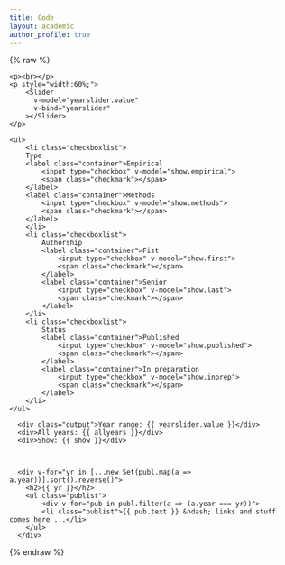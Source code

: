 ```yaml
---
title: Code
layout: academic
author_profile: true
---
```


<!-- https://vuejsexamples.com/vue-3-slider-component-with-multihandles-and-formatting/ -->
<script src="https://unpkg.com/vue@3.0.4/dist/vue.global.prod.js"></script>
<script src="https://unpkg.com/@vueform/slider"></script>

{% raw %}
<div id="app">

    <p><br></p>
    <p style="width:60%;">
        <Slider
          v-model="yearslider.value"
          v-bind="yearslider"
        ></Slider>
    </p>

    <ul>
        <li class="checkboxlist">
        Type
        <label class="container">Empirical
            <input type="checkbox" v-model="show.empirical">
            <span class="checkmark"></span>
        </label>
        <label class="container">Methods
            <input type="checkbox" v-model="show.methods">
            <span class="checkmark"></span>
        </label>
        </li>
        <li class="checkboxlist">
            Authorship
            <label class="container">Fist
                <input type="checkbox" v-model="show.first">
                <span class="checkmark"></span>
            </label>
            <label class="container">Senior
                <input type="checkbox" v-model="show.last">
                <span class="checkmark"></span>
            </label>
        </li>
        <li class="checkboxlist">
            Status
            <label class="container">Published
                <input type="checkbox" v-model="show.published">
                <span class="checkmark"></span>
            </label>
            <label class="container">In preparation
                <input type="checkbox" v-model="show.inprep">
                <span class="checkmark"></span>
            </label>
        </li>
    </ul>
    
      <div class="output">Year range: {{ yearslider.value }}</div>
      <div>All years: {{ allyears }}</div>
      <div>Show: {{ show }}</div>
      
      

      <div v-for="yr in [...new Set(publ.map(a => a.year))].sort().reverse()">
        <h2>{{ yr }}</h2>
        <ul class="publist">
            <div v-for="pub in publ.filter(a => (a.year === yr))">
            <li class="publist">{{ pub.text }} &ndash; links and stuff comes here ...</li>
        </ul>
      </div>
  
</div>
{% endraw %}

<script>

var p = [
        {
          "id": "Mathur2021a",
          "text": "Mathur MB, Peacock J, Reichling DB, Nadler J, Bain PA, Gardner CD, Robinson TN (2021). Interventions to reduce meat consumption by appealing to animal welfare: Meta-analysis and evidence-based recommendations. Appetite. In press.",
          "year": 2021,
          "type": "empirical",
          "authorship": "first",
          "status": "inpress",
          "preprint": "https://osf.io/bc2wy/",
          "datarepo": "https://osf.io/8zsw7/",
          "rpackagename": "",
          "rpackagelink": "",
          "webappname": "",
          "webapplink": "",
          "doi": ""
        },
      {
          "id": "Mathur2021b",
          "text": "Mathur MB & VanderWeele TJ (under revision). Meta-Regression Methods to Characterize Evidence Strength Using Meaningful-Effect Percentages Conditional on Study Characteristics.",
          "year": 2021,
          "type": "methods",
          "authorship": "first",
          "status": "inprep",
          "preprint": "https://osf.io/bmtdq/",
          "datarepo": "https://osf.io/gs7fp/",
          "rpackagename": "",
          "rpackagelink": "",
          "webappname": "",
          "webapplink": "",
          "doi": ""
        },
      {
          "id": "Mathur2020",
          "text": "Mathur MB & VanderWeele TJ (2020). Sensitivity analysis for unmeasured confounding in meta-analyses. Journal of the American Statistical Association, 115(529), 163-170.",
          "year": 2020,
          "type": "methods",
          "authorship": "first",
          "status": "published",
          "preprint": "",
          "datarepo": "https://osf.io/2r3gm/",
          "rpackagename": "EValue",
          "rpackagelink": "https://CRAN.R-project.org/package=EValue",
          "webappname": "EValue Calculator",
          "webapplink": "https://www.evalue-calculator.com/meta/",
          "doi": "10.1080/01621459.2018.1529598"
        },
      {
          "id": "Mummah2016",
          "text": "Mummah, SA, Mathur MB, King AC, Gardner CD, Sutton S (2016). Mobile technology for vegetable consumption: a randomized controlled pilot study in overweight adults. JMIR mHealth and uHealth, 4(2), e51.",
          "year": 2016,
          "type": "methods",
          "authorship": "middle",
          "status": "published",
          "preprint": "",
          "datarepo": "",
          "rpackagename": "",
          "rpackagelink": "",
          "webappname": "",
          "webapplink": "",
          "doi": "10.2196/mhealth.5146"
        }
      ];
var yrs = [...new Set(p.map(a => a.year))].sort().reverse();

const app = Vue.createApp({
  data: () => ({
    yearslider: {
        value: [Math.min(...yrs), Math.max(...yrs)],
        min: Math.min(...yrs),
        max: Math.max(...yrs),
    },
    pubs: p,
    allyears: yrs,
    show: {
        empirical: true,
        methods: true,
        first: true,
        last: true,
        published: true,
        inprep: true,
    },
  }),
  computed: {
    publ: function () {
        var x = [];
        for (i = 0; i < this.pubs.length; i++) {
            let add = false;
            // type
            if (this.show.empirical && this.pubs[i].type == "empirical")
                add = true;
            if (this.show.methods && this.pubs[i].type == "methods")
                add = true;
            // authorship
            if (this.show.first && this.pubs[i].authorship == "first")
                add = true;
            if (this.show.last && this.pubs[i].authorship == "last")
                add = true;
            // status
            if (this.show.published && this.pubs[i].status == "published")
                add = true;
            if (this.show.inprep && this.pubs[i].status != "published")
                add = true;
            if (add) {
                if (this.pubs[i].year < this.yearslider.value[0]) {
                    add = false;
                }
                if (this.pubs[i].year > this.yearslider.value[1]) {
                    add = false;
                }
            }
            if (add)
                x[i] = this.pubs[i];
        }
        return x
    }
  }
})

app.component('Slider', VueformSlider)
app.mount('#app')

</script>

<style>
li.checkboxlist{
    list-style: none; 
    display:inline-block;
    padding-left: 15px;
    padding-right: 15px;
}
ul.publist{
    list-style: none; 
    padding-left: 0;
}
li.publist{
    margin-bottom: 1.5em;
}

 /* Customize the label (the container) */
 .container {
  display: block;
  position: relative;
  padding-left: 25px;
  margin-bottom: 12px;
  cursor: pointer;
  font-size: 14px;
  -webkit-user-select: none;
  -moz-user-select: none;
  -ms-user-select: none;
  user-select: none;
}

/* Hide the browser's default checkbox */
.container input {
  position: absolute;
  opacity: 0;
  cursor: pointer;
  height: 0;
  width: 0;
}

/* Create a custom checkbox */
.checkmark {
  position: absolute;
  top: 0;
  left: 0;
  height: 18px;
  width: 18px;
  background-color: #eee;
}

/* On mouse-over, add a grey background color */
.container:hover input ~ .checkmark {
  background-color: #ccc;
}

/* When the checkbox is checked, add a blue background */
.container input:checked ~ .checkmark {
  background-color: #52adc8;
}

/* Create the checkmark/indicator (hidden when not checked) */
.checkmark:after {
  content: "";
  position: absolute;
  display: none;
}

/* Show the checkmark when checked */
.container input:checked ~ .checkmark:after {
  display: block;
}

/* Style the checkmark/indicator */
.container .checkmark:after {
  left: 8px;
  top: 4px;
  width: 4px;
  height: 9px;
  border: solid white;
  border-width: 0 2px 2px 0;
  -webkit-transform: rotate(45deg);
  -ms-transform: rotate(45deg);
  transform: rotate(45deg);
}

/* Customized css from here https://unpkg.com/@vueform/slider@1.0.5/themes/default.css */
.slider-target,.slider-target *{-webkit-touch-callout:none;-webkit-tap-highlight-color:rgba(0,0,0,0);-webkit-user-select:none;touch-action:none;-ms-user-select:none;-moz-user-select:none;user-select:none;box-sizing:border-box}
.slider-target{position:relative}
.slider-base,.slider-connects{width:100%;height:100%;position:relative;z-index:1}
.slider-connects{overflow:hidden;z-index:0}
.slider-connect,.slider-origin{will-change:transform;position:absolute;z-index:1;top:0;right:0;-ms-transform-origin:0 0;-webkit-transform-origin:0 0;-webkit-transform-style:preserve-3d;transform-origin:0 0;transform-style:flat}
.slider-connect{height:100%;width:100%}
.slider-origin{height:10%;width:10%}
.slider-txt-dir-rtl.slider-horizontal .slider-origin{left:0;right:auto}
.slider-vertical .slider-origin{width:0}
.slider-horizontal .slider-origin{height:0}
.slider-handle{-webkit-backface-visibility:hidden;backface-visibility:hidden;position:absolute}.slider-touch-area{height:100%;width:100%}
.slider-state-tap .slider-connect,.slider-state-tap .slider-origin{transition:transform .3s}
.slider-state-drag *{cursor:inherit!important}
.slider-horizontal{height:6px}
.slider-horizontal .slider-handle{width:16px;height:16px;top:-6px;right:-8px}
.slider-vertical{width:6px;height:300px}
.slider-vertical .slider-handle{width:16px;height:16px;top:-8px;right:-6px}
.slider-txt-dir-rtl.slider-horizontal .slider-handle{left:-8px;right:auto}
.slider-base{background-color:#d4e0e7}
.slider-base,.slider-connects{border-radius:3px}
.slider-connect{background:#52adc8;cursor:pointer}
.slider-draggable{cursor:ew-resize}
.slider-vertical .slider-draggable{cursor:ns-resize}
.slider-handle{width:16px;height:16px;border-radius:50%;background:#fff;border:0;right:-8px;box-shadow:.5px .5px 2px 1px rgba(0,0,0,.32);cursor:-webkit-grab;cursor:grab}.slider-handle:focus{outline:none}.slider-active{box-shadow:.5px .5px 2px 1px rgba(0,0,0,.42);cursor:-webkit-grabbing;cursor:grabbing}[disabled] .slider-connect{background:#b8b8b8}[disabled].slider-handle,[disabled] .slider-handle,[disabled].slider-target{cursor:not-allowed}[disabled] .slider-tooltip{background:#b8b8b8;border-color:#b8b8b8}.slider-tooltip{position:absolute;display:block;font-size:14px;font-weight:500;white-space:nowrap;padding:2px 5px;min-width:20px;text-align:center;color:#fff;border-radius:5px;border:1px solid #52adc8;background:#52adc8}.slider-horizontal .slider-tooltip{transform:translate(-50%);left:50%;bottom:24px}.slider-horizontal .slider-tooltip:before{content:"";position:absolute;bottom:-10px;left:50%;width:0;height:0;border:5px solid transparent;border-top-color:inherit;transform:translate(-50%)}.slider-vertical .slider-tooltip{transform:translateY(-50%);top:50%;right:24px}.slider-vertical .slider-tooltip:before{content:"";position:absolute;right:-10px;top:50%;width:0;height:0;border:5px solid transparent;border-left-color:inherit;transform:translateY(-50%)}.slider-horizontal .slider-origin>.slider-tooltip{transform:translate(50%);left:auto;bottom:14px}.slider-vertical .slider-origin>.slider-tooltip{transform:translateY(-18px);top:auto;right:18px}.slider-pips,.slider-pips *{box-sizing:border-box}.slider-pips{position:absolute;color:#999}.slider-value{position:absolute;white-space:nowrap;text-align:center}.slider-value-sub{color:#ccc;font-size:10px}.slider-marker{position:absolute;background:#ccc}.slider-marker-large,.slider-marker-sub{background:#aaa}.slider-pips-horizontal{padding:10px 0;height:80px;top:100%;left:0;width:100%}.slider-value-horizontal{transform:translate(-50%,50%)}.slider-rtl .slider-value-horizontal{transform:translate(50%,50%)}.slider-marker-horizontal.slider-marker{margin-left:-1px;width:2px;height:5px}.slider-marker-horizontal.slider-marker-sub{height:10px}.slider-marker-horizontal.slider-marker-large{height:15px}.slider-pips-vertical{padding:0 10px;height:100%;top:0;left:100%}.slider-value-vertical{transform:translateY(-50%);padding-left:25px}.slider-rtl .slider-value-vertical{transform:translateY(50%)}.slider-marker-vertical.slider-marker{width:5px;height:2px;margin-top:-1px}.slider-marker-vertical.slider-marker-sub{width:10px}.slider-marker-vertical.slider-marker-large{width:15px}
</style>

